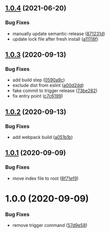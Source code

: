 ## [1.0.4](https://github.com/lyne-design-system/lyne-helper-trigger-travis/compare/v1.0.3...v1.0.4) (2021-06-20)


### Bug Fixes

* manually update semantic-release ([871231d](https://github.com/lyne-design-system/lyne-helper-trigger-travis/commit/871231d3ac5cb98f42dae7c2cde05845ec059842))
* update lock file after fresh install ([a11118f](https://github.com/lyne-design-system/lyne-helper-trigger-travis/commit/a11118f890476743c5db2bd77a54d6a5260f02f1))

## [1.0.3](https://github.com/lyne-design-system/lyne-helper-trigger-travis/compare/v1.0.2...v1.0.3) (2020-09-13)


### Bug Fixes

* add build step ([0590a9c](https://github.com/lyne-design-system/lyne-helper-trigger-travis/commit/0590a9c3203fb5366aa6659eb7713aa1ae57275c))
* exclude dist from eslint ([a00d2dd](https://github.com/lyne-design-system/lyne-helper-trigger-travis/commit/a00d2dd3810f4345ae0e9784dbe90649d39a62dc))
* fake commit to trigger release ([73be282](https://github.com/lyne-design-system/lyne-helper-trigger-travis/commit/73be282a31739700e08566aaac15c636555cc019))
* fix entry point ([c7c6199](https://github.com/lyne-design-system/lyne-helper-trigger-travis/commit/c7c619965ce02efa1dcc89d7bfc09b6b4395dd32))

## [1.0.2](https://github.com/lyne-design-system/lyne-helper-trigger-travis/compare/v1.0.1...v1.0.2) (2020-09-13)


### Bug Fixes

* add webpack build ([a051b1b](https://github.com/lyne-design-system/lyne-helper-trigger-travis/commit/a051b1bcc22ac8685bbb6d6e5cf59fc729991d1f))

## [1.0.1](https://github.com/lyne-design-system/lyne-helper-trigger-travis/compare/v1.0.0...v1.0.1) (2020-09-09)


### Bug Fixes

* move index file to root ([8f71ef9](https://github.com/lyne-design-system/lyne-helper-trigger-travis/commit/8f71ef934e0e7fe7d8ff67cfa9278c14ae3b6008))

# 1.0.0 (2020-09-09)


### Bug Fixes

* remove trigger command ([57d9e58](https://github.com/lyne-design-system/lyne-helper-trigger-travis/commit/57d9e588ca5652bb927cea1cffb6a6abde2344de))
